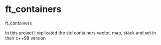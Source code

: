 # ft_containers
ft_containers

In this project I replicated the std containers vector, map, stack and set in their c++98 version
